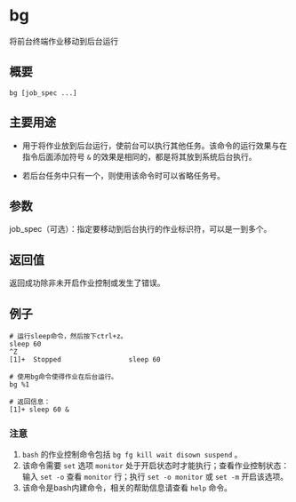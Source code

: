 #  bg

将前台终端作业移动到后台运行

##  概要

    
    
    bg [job_spec ...]
    

##  主要用途

  * 用于将作业放到后台运行，使前台可以执行其他任务。该命令的运行效果与在指令后面添加符号 ` & ` 的效果是相同的，都是将其放到系统后台执行。 

  * 若后台任务中只有一个，则使用该命令时可以省略任务号。 

##  参数

job_spec（可选）：指定要移动到后台执行的作业标识符，可以是一到多个。

##  返回值

返回成功除非未开启作业控制或发生了错误。

##  例子

    
    
    # 运行sleep命令，然后按下ctrl+z。
    sleep 60
    ^Z
    [1]+  Stopped                 sleep 60
    
    # 使用bg命令使得作业在后台运行。
    bg %1
    
    # 返回信息：
    [1]+ sleep 60 &
    

###  注意

  1. ` bash ` 的作业控制命令包括 ` bg fg kill wait disown suspend ` 。 
  2. 该命令需要 ` set ` 选项 ` monitor ` 处于开启状态时才能执行；查看作业控制状态：输入 ` set -o ` 查看 ` monitor ` 行；执行 ` set -o monitor ` 或 ` set -m ` 开启该选项。 
  3. 该命令是bash内建命令，相关的帮助信息请查看 ` help ` 命令。 

